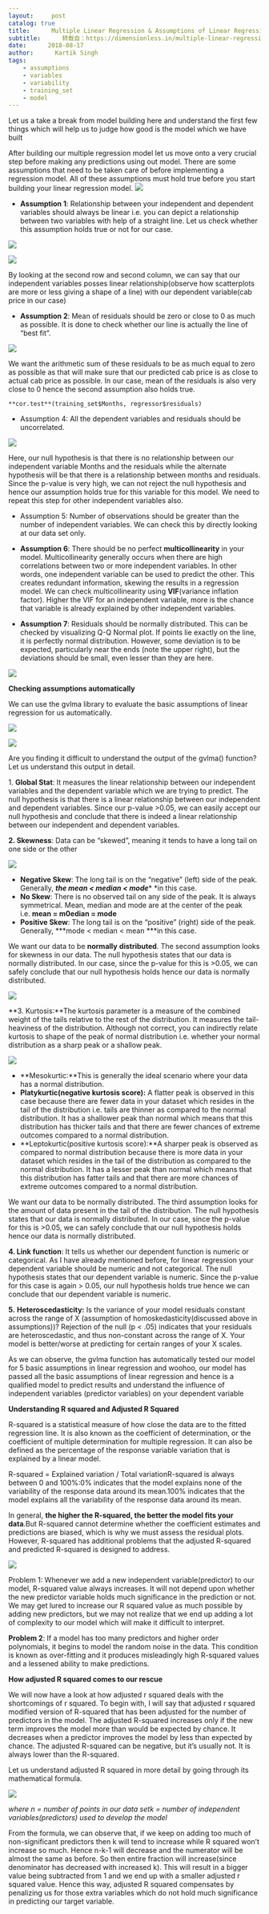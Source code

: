 ```yaml
---
layout:     post
catalog: true
title:      Multiple Linear Regression & Assumptions of Linear Regression： A-Z
subtitle:      转载自：https://dimensionless.in/multiple-linear-regression-assumptions-of-linear-regression-a-z/
date:      2018-08-17
author:      Kartik Singh
tags:
    - assumptions
    - variables
    - variability
    - training_set
    - model
---
```


Let us a take a break from model building here and understand the first few things which will help us to judge how good is the model which we have built

After building our multiple regression model let us move onto a very crucial step before making any predictions using out model. There are some assumptions that need to be taken care of before implementing a regression model. All of these assumptions must hold true before you start building your linear regression model.
![](https://cdn-images-1.medium.com/max/800/1*QHZasy9E4_x5mDA-VsfOZQ.png)


- **Assumption 1**: Relationship between your independent and dependent variables should always be linear i.e. you can depict a relationship between two variables with help of a straight line. Let us check whether this assumption holds true or not for our case.



![](https://cdn-images-1.medium.com/max/800/1*NSJTlJyewHIRnjnXlSCm3g.jpeg)






![](https://cdn-images-1.medium.com/max/800/1*0ViDIyaaQdcKEVL9p4FMpA.png)


By looking at the second row and second column, we can say that our independent variables posses linear relationship(observe how scatterplots are more or less giving a shape of a line) with our dependent variable(cab price in our case)

- **Assumption 2**: Mean of residuals should be zero or close to 0 as much as possible. It is done to check whether our line is actually the line of “best fit”.



![](https://cdn-images-1.medium.com/max/800/0*sb3uBx26Wqv58Qss)


We want the arithmetic sum of these residuals to be as much equal to zero as possible as that will make sure that our predicted cab price is as close to actual cab price as possible. In our case, mean of the residuals is also very close to 0 hence the second assumption also holds true.

```
**cor.test**(training_set$Months, regressor$residuals)
```

- Assumption 4: All the dependent variables and residuals should be uncorrelated.

![](https://cdn-images-1.medium.com/max/800/1*GtVs0gOV1SEaMz2VnFEc-Q.png)


Here, our null hypothesis is that there is no relationship between our independent variable Months and the residuals while the alternate hypothesis will be that there is a relationship between months and residuals. Since the p-value is very high, we can not reject the null hypothesis and hence our assumption holds true for this variable for this model. We need to repeat this step for other independent variables also.

- Assumption 5: Number of observations should be greater than the number of independent variables. We can check this by directly looking at our data set only.

- **Assumption 6**: There should be no perfect **multicollinearity** in your model. Multicollinearity generally occurs when there are high correlations between two or more independent variables. In other words, one independent variable can be used to predict the other. This creates redundant information, skewing the results in a regression model. We can check multicollinearity using **VIF**(variance inflation factor). Higher the VIF for an independent variable, more is the chance that variable is already explained by other independent variables.

- **Assumption 7**: Residuals should be normally distributed. This can be checked by visualizing Q-Q Normal plot. If points lie exactly on the line, it is perfectly normal distribution. However, some deviation is to be expected, particularly near the ends (note the upper right), but the deviations should be small, even lesser than they are here.



![](https://cdn-images-1.medium.com/max/800/1*AvP_st0JM2tDo2DECc2G6A.png)



**Checking assumptions automatically**

We can use the gvlma library to evaluate the basic assumptions of linear regression for us automatically.


![](https://cdn-images-1.medium.com/max/800/1*ThdiKHYk3DfGcLTh37s_Yw.png)






![](https://cdn-images-1.medium.com/max/800/0*EuGiUAJlDoh7tUJU.jpg)


Are you finding it difficult to understand the output of the gvlma() function? Let us understand this output in detail.

1. **Global Stat**: It measures the linear relationship between our independent variables and the dependent variable which we are trying to predict. The null hypothesis is that there is a linear relationship between our independent and dependent variables. Since our p-value >0.05, we can easily accept our null hypothesis and conclude that there is indeed a linear relationship between our independent and dependent variables.

**2. Skewness**: Data can be “skewed”, meaning it tends to have a long tail on one side or the other


![](https://cdn-images-1.medium.com/max/800/1*PwqywcWicOenvgRI6C9JYA.png)




- **Negative Skew**: The long tail is on the “negative” (left) side of the peak. Generally, ***the mean < median < mode**** *in this case.
- **No Skew**: There is no observed tail on any side of the peak. It is always symmetrical. Mean, median and mode are at the center of the peak i.e. **mean = m0edian = mode**
- **Positive Skew**: The long tail is on the “positive” (right) side of the peak. Generally, ***mode < median < mean ***in this case.

We want our data to be **normally** **distributed**. The second assumption looks for skewness in our data. The null hypothesis states that our data is normally distributed. In our case, since the p-value for this is >0.05, we can safely conclude that our null hypothesis holds hence our data is normally distributed.


![](https://cdn-images-1.medium.com/max/800/0*RivrzTvrz6yTNm-1.jpg)



**3. Kurtosis:**The kurtosis parameter is a measure of the combined weight of the tails relative to the rest of the distribution. It measures the tail-heaviness of the distribution. Although not correct, you can indirectly relate kurtosis to shape of the peak of normal distribution i.e. whether your normal distribution as a sharp peak or a shallow peak.


![](https://cdn-images-1.medium.com/max/800/0*fjg79Ymq2AmkHLiK.png)




- **Mesokurtic:**This is generally the ideal scenario where your data has a normal distribution.
- **Platykurtic(negative kurtosis score):** A flatter peak is observed in this case because there are fewer data in your dataset which resides in the tail of the distribution i.e. tails are thinner as compared to the normal distribution. It has a shallower peak than normal which means that this distribution has thicker tails and that there are fewer chances of extreme outcomes compared to a normal distribution.
- **Leptokurtic(positive kurtosis score):**A sharper peak is observed as compared to normal distribution because there is more data in your dataset which resides in the tail of the distribution as compared to the normal distribution. It has a lesser peak than normal which means that this distribution has fatter tails and that there are more chances of extreme outcomes compared to a normal distribution.

We want our data to be normally distributed. The third assumption looks for the amount of data present in the tail of the distribution. The null hypothesis states that our data is normally distributed. In our case, since the p-value for this is >0.05, we can safely conclude that our null hypothesis holds hence our data is normally distributed.

**4. Link function**: It tells us whether our dependent function is numeric or categorical. As I have already mentioned before, for linear regression your dependent variable should be numeric and not categorical. The null hypothesis states that our dependent variable is numeric. Since the p-value for this case is again > 0.05, our null hypothesis holds true hence we can conclude that our dependent variable is numeric.

**5.** **Heteroscedasticity:** Is the variance of your model residuals constant across the range of X (assumption of homoskedasticity(discussed above in assumptions))? Rejection of the null (p < .05) indicates that your residuals are heteroscedastic, and thus non-constant across the range of X. Your model is better/worse at predicting for certain ranges of your X scales.

As we can observe, the gvlma function has automatically tested our model for 5 basic assumptions in linear regression and woohoo, our model has passed all the basic assumptions of linear regression and hence is a qualified model to predict results and understand the influence of independent variables (predictor variables) on your dependent variable

**Understanding R squared and Adjusted R Squared**

R-squared is a statistical measure of how close the data are to the fitted regression line. It is also known as the coefficient of determination, or the coefficient of multiple determination for multiple regression. It can also be defined as the percentage of the response variable variation that is explained by a linear model.

R-squared = Explained variation / Total variationR-squared is always between 0 and 100%:0% indicates that the model explains none of the variability of the response data around its mean.100% indicates that the model explains all the variability of the response data around its mean.

In general, **the higher the R-squared, the better the model fits your data**.But R-squared cannot determine whether the coefficient estimates and predictions are biased, which is why we must assess the residual plots. However, R-squared has additional problems that the adjusted R-squared and predicted R-squared is designed to address.


![](https://cdn-images-1.medium.com/max/800/0*4LmbKs5bbtmaMGY7.jpg)



Problem 1: Whenever we add a new independent variable(predictor) to our model, R-squared value always increases. It will not depend upon whether the new predictor variable holds much significance in the prediction or not. We may get lured to increase our R squared value as much possible by adding new predictors, but we may not realize that we end up adding a lot of complexity to our model which will make it difficult to interpret.

**Problem 2**: If a model has too many predictors and higher order polynomials, it begins to model the random noise in the data. This condition is known as over-fitting and it produces misleadingly high R-squared values and a lessened ability to make predictions.

**How adjusted R squared comes to our rescue**

We will now have a look at how adjusted r squared deals with the shortcomings of r squared. To begin with, I will say that adjusted r squared modified version of R-squared that has been adjusted for the number of predictors in the model. The adjusted R-squared increases only if the new term improves the model more than would be expected by chance. It decreases when a predictor improves the model by less than expected by chance. The adjusted R-squared can be negative, but it’s usually not. It is always lower than the R-squared.

Let us understand adjusted R squared in more detail by going through its mathematical formula.


![](https://cdn-images-1.medium.com/max/800/0*7AkcLTCVNtatDl9n)


*where n = number of points in our data setk = number of independent variables(predictors) used to develop the model*

From the formula, we can observe that, if we keep on adding too much of non-significant predictors then k will tend to increase while R squared won’t increase so much. Hence n-k-1 will decrease and the numerator will be almost the same as before. So then entire fraction will increase(since denominator has decreased with increased k). This will result in a bigger value being subtracted from 1 and we end up with a smaller adjusted r squared value. Hence this way, adjusted R squared compensates by penalizing us for those extra variables which do not hold much significance in predicting our target variable.
